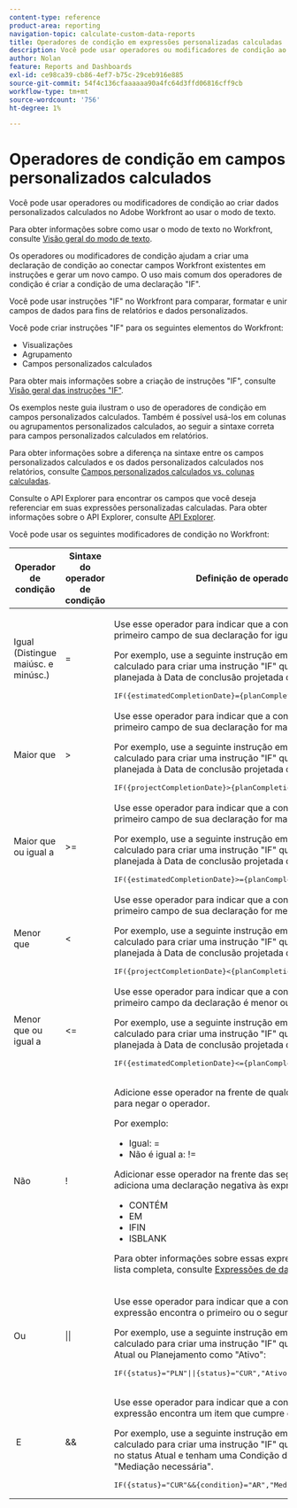 ```yaml
---
content-type: reference
product-area: reporting
navigation-topic: calculate-custom-data-reports
title: Operadores de condição em expressões personalizadas calculadas
description: Você pode usar operadores ou modificadores de condição ao criar dados personalizados calculados no Adobe Workfront ao usar o modo de texto.
author: Nolan
feature: Reports and Dashboards
exl-id: ce98ca39-cb86-4ef7-b75c-29ceb916e885
source-git-commit: 54f4c136cfaaaaaa90a4fc64d3ffd06816cff9cb
workflow-type: tm+mt
source-wordcount: '756'
ht-degree: 1%

---
```


# Operadores de condição em campos personalizados calculados

Você pode usar operadores ou modificadores de condição ao criar dados personalizados calculados no Adobe Workfront ao usar o modo de texto.

Para obter informações sobre como usar o modo de texto no Workfront, consulte [Visão geral do modo de texto](../../../reports-and-dashboards/reports/text-mode/understand-text-mode.md).

Os operadores ou modificadores de condição ajudam a criar uma declaração de condição ao conectar campos Workfront existentes em instruções e gerar um novo campo. O uso mais comum dos operadores de condição é criar a condição de uma declaração &quot;IF&quot;.

Você pode usar instruções &quot;IF&quot; no Workfront para comparar, formatar e unir campos de dados para fins de relatórios e dados personalizados.

Você pode criar instruções &quot;IF&quot; para os seguintes elementos do Workfront:

* Visualizações
* Agrupamento
* Campos personalizados calculados

Para obter mais informações sobre a criação de instruções &quot;IF&quot;, consulte [Visão geral das instruções &quot;IF&quot;](../../../reports-and-dashboards/reports/calc-cstm-data-reports/if-statements-overview.md).

Os exemplos neste guia ilustram o uso de operadores de condição em campos personalizados calculados. Também é possível usá-los em colunas ou agrupamentos personalizados calculados, ao seguir a sintaxe correta para campos personalizados calculados em relatórios.

Para obter informações sobre a diferença na sintaxe entre os campos personalizados calculados e os dados personalizados calculados nos relatórios, consulte [Campos personalizados calculados vs. colunas calculadas](../../../reports-and-dashboards/reports/calc-cstm-data-reports/calculated-custom-fields-calculated-columns.md).

Consulte o API Explorer para encontrar os campos que você deseja referenciar em suas expressões personalizadas calculadas. Para obter informações sobre o API Explorer, consulte [API Explorer](../../../wf-api/general/api-explorer.md).

Você pode usar os seguintes modificadores de condição no Workfront:

<table style="table-layout:auto"> 
 <col> 
 <col> 
 <col> 
 <thead> 
  <tr> 
   <th>Operador de condição</th> 
   <th>Sintaxe do operador de condição</th> 
   <th>Definição de operador de condição</th> 
  </tr> 
 </thead> 
 <tbody> 
  <tr> 
   <td>Igual (Distingue maiúsc. e minúsc.)</td> 
   <td>= </td> 
   <td> <p>Use esse operador para indicar que a condição é atendida quando o primeiro campo de sua declaração for igual ao segundo campo.</p> <p>Por exemplo, use a seguinte instrução em um campo personalizado calculado para criar uma instrução "IF" que compara a Data de conclusão planejada à Data de conclusão projetada de uma tarefa: </p><pre>IF({estimatedCompletionDate}={planCompletionDate},"On Track","Off Track")</pre> </td> 
  </tr> 
  <tr> 
   <td>Maior que </td> 
   <td>&gt; </td> 
   <td>Use esse operador para indicar que a condição é atendida quando o primeiro campo de sua declaração for maior que o segundo campo. <p>Por exemplo, use a seguinte instrução em um campo personalizado calculado para criar uma instrução "IF" que compara a Data de conclusão planejada à Data de conclusão projetada de uma tarefa: </p><pre>IF({projectCompletionDate}&gt;{planCompletionDate},"Late","")</pre></td> 
  </tr> 
  <tr> 
   <td>Maior que ou igual a </td> 
   <td>&gt;= </td> 
   <td>Use esse operador para indicar que a condição é atendida quando o primeiro campo de sua declaração for maior ou igual ao segundo campo. <p>Por exemplo, use a seguinte instrução em um campo personalizado calculado para criar uma instrução "IF" que compara a Data de conclusão planejada à Data de conclusão projetada de uma tarefa: </p><pre>IF({estimatedCompletionDate}&gt;={planCompletionDate},"Late","Early")</pre></td> 
  </tr> 
  <tr> 
   <td>Menor que </td> 
   <td>&lt; </td> 
   <td>Use esse operador para indicar que a condição é atendida quando o primeiro campo de sua declaração for menor que o segundo campo. <p>Por exemplo, use a seguinte instrução em um campo personalizado calculado para criar uma instrução "IF" que compara a Data de conclusão planejada à Data de conclusão projetada de uma tarefa: </p><pre>IF({projectCompletionDate}&lt;{planCompletionDate},"Early","")</pre></td> 
  </tr> 
  <tr> 
   <td>Menor que ou igual a </td> 
   <td>&lt;= </td> 
   <td>Use esse operador para indicar que a condição é cumprida quando o primeiro campo da declaração é menor ou igual ao segundo campo. <p>Por exemplo, use a seguinte instrução em um campo personalizado calculado para criar uma instrução "IF" que compara a Data de conclusão planejada à Data de conclusão projetada de uma tarefa: </p><pre>IF({estimatedCompletionDate}&lt;={planCompletionDate},"Early","Late")</pre></td> 
  </tr> 
  <tr> 
   <td>Não </td> 
   <td>! </td> 
   <td> <p>Adicione esse operador na frente de qualquer um dos operadores acima para negar o operador. </p> <p>Por exemplo: </p> 
    <ul> 
     <li>Igual: = </li> 
     <li>Não é igual a: != </li> 
    </ul> <p>Adicionar esse operador na frente das seguintes expressões de dados adiciona uma declaração negativa às expressões: </p> 
    <ul> 
     <li>CONTÉM </li> 
     <li>EM </li> 
     <li>IFIN </li> 
     <li>ISBLANK </li> 
    </ul> <p>Para obter informações sobre essas expressões de dados e para obter uma lista completa, consulte <a href="../../../reports-and-dashboards/reports/calc-cstm-data-reports/calculated-data-expressions.md" class="MCXref xref">Expressões de dados calculadas</a>. </p> </td> 
  </tr> 
  <tr> 
   <td>Ou </td> 
   <td>|| </td> 
   <td> <p>Use esse operador para indicar que a condição é cumprida quando a expressão encontra o primeiro ou o segundo valor de sua declaração. </p> <p>Por exemplo, use a seguinte instrução em um campo personalizado calculado para criar uma instrução "IF" que marca os projetos nos status Atual ou Planejamento como "Ativo": </p><pre>IF({status}="PLN"||{status}="CUR","Ativo","Não Ativo")</pre> </td> 
  </tr> 
  <tr> 
   <td> E </td> 
   <td>&amp;&amp; </td> 
   <td> <p>Use esse operador para indicar que a condição é cumprida quando a expressão encontra um item que cumpre duas condições ao mesmo tempo. </p> <p>Por exemplo, use a seguinte instrução em um campo personalizado calculado para criar uma instrução "IF" que localize projetos que estejam no status Atual e tenham uma Condição de risco e os marque como "Mediação necessária". </p><pre>IF({status}="CUR"&amp;&amp;{condition}="AR","Mediação Necessária",""))</pre> </td> 
  </tr> 
 </tbody> 
</table>
